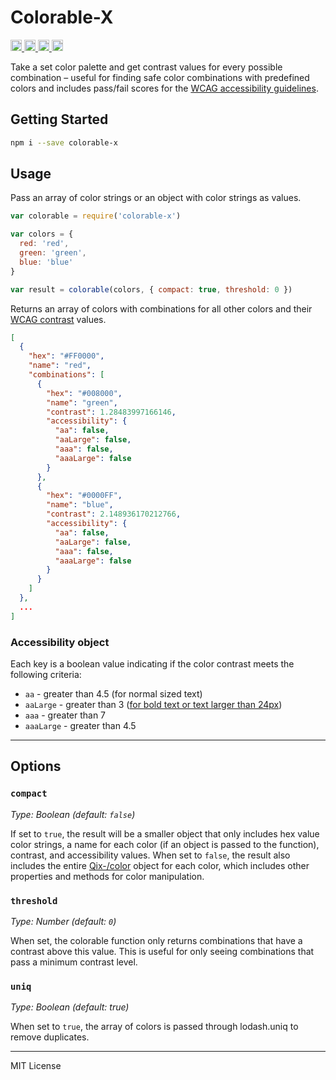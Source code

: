 # Colorable-X
<a href="https://travis-ci.org/Xotic750/colorable-x"
title="Travis status">
<img
src="https://travis-ci.org/Xotic750/colorable-x.svg?branch=master"
alt="Travis status" height="18">
</a>
<a href="https://david-dm.org/Xotic750/colorable-x"
title="Dependency status">
<img src="https://david-dm.org/Xotic750/colorable-x/status.svg"
alt="Dependency status" height="18"/>
</a>
<a
href="https://david-dm.org/Xotic750/colorable-x?type=dev"
title="devDependency status">
<img src="https://david-dm.org/Xotic750/colorable-x/dev-status.svg"
alt="devDependency status" height="18"/>
</a>
<a href="https://badge.fury.io/js/colorable-x" title="npm version">
<img src="https://badge.fury.io/js/colorable-x.svg"
alt="npm version" height="18">
</a>

Take a set color palette and get contrast values for every possible combination – 
useful for finding safe color combinations with predefined colors
and includes pass/fail scores for the
[WCAG accessibility guidelines](http://www.w3.org/TR/WCAG20/#visual-audio-contrast).

## Getting Started

```bash
npm i --save colorable-x
```

## Usage

Pass an array of color strings or an object with color strings as values. 

```js
var colorable = require('colorable-x')

var colors = {
  red: 'red',
  green: 'green',
  blue: 'blue'
}

var result = colorable(colors, { compact: true, threshold: 0 })
```

Returns an array of colors with combinations for all other colors and their
[WCAG contrast](http://www.w3.org/TR/WCAG20/#visual-audio-contrast)
values.

```json
[
  {
    "hex": "#FF0000",
    "name": "red",
    "combinations": [
      {
        "hex": "#008000",
        "name": "green",
        "contrast": 1.28483997166146,
        "accessibility": {
          "aa": false,
          "aaLarge": false,
          "aaa": false,
          "aaaLarge": false
        }
      },
      {
        "hex": "#0000FF",
        "name": "blue",
        "contrast": 2.148936170212766,
        "accessibility": {
          "aa": false,
          "aaLarge": false,
          "aaa": false,
          "aaaLarge": false
        }
      }
    ]
  },
  ...
]
```

### Accessibility object

Each key is a boolean value indicating if the color contrast meets the following criteria:
- `aa` - greater than 4.5 (for normal sized text)
- `aaLarge` - greater than 3 ([for bold text or text larger than 24px](http://www.w3.org/TR/WCAG20/#larger-scaledef))
- `aaa` - greater than 7 
- `aaaLarge` - greater than 4.5 

---

## Options

### `compact`

_Type: Boolean (default: `false`)_

If set to `true`, the result will be a smaller object that only includes hex value color strings, a name for each color (if an object is passed to the function), contrast, and accessibility values.
When set to `false`, the result also includes the entire [Qix-/color](https://www.npmjs.com/package/color) object for each color, which includes other properties and methods for color manipulation.

### `threshold`

_Type: Number (default: `0`)_

When set, the colorable function only returns combinations that have a contrast above this value. This is useful for only seeing combinations that pass a minimum contrast level.

### `uniq`

_Type: Boolean (default: true)_

When set to `true`, the array of colors is passed through lodash.uniq to remove duplicates.


---

MIT License

